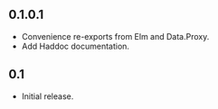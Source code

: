 0.1.0.1
-------
* Convenience re-exports from Elm and Data.Proxy.
* Add Haddoc documentation.

0.1
---
* Initial release.
